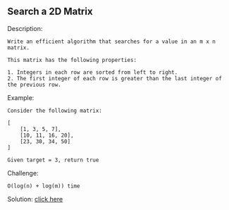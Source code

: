 Search a 2D Matrix
-----
Description:

    Write an efficient algorithm that searches for a value in an m x n matrix.
    
    This matrix has the following properties:
    
    1. Integers in each row are sorted from left to right.
    2. The first integer of each row is greater than the last integer of the previous row.
    
Example:
    
    Consider the following matrix:
    
    [
        [1, 3, 5, 7],
        [10, 11, 16, 20],
        [23, 30, 34, 50]
    ]
    
    Given target = 3, return true
    
Challenge:
    
    O(log(n) + log(m)) time
    
Solution: [click here](Solution.java)